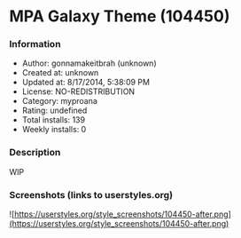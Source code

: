 # MPA Galaxy Theme (104450)

### Information
- Author: gonnamakeitbrah (unknown)
- Created at: unknown
- Updated at: 8/17/2014, 5:38:09 PM
- License: NO-REDISTRIBUTION
- Category: myproana
- Rating: undefined
- Total installs: 139
- Weekly installs: 0


### Description
WIP


### Screenshots (links to userstyles.org)
![https://userstyles.org/style_screenshots/104450-after.png](https://userstyles.org/style_screenshots/104450-after.png)


